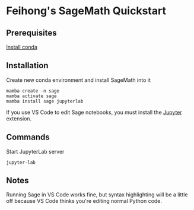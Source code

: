 # Feihong's SageMath Quickstart

## Prerequisites

[Install conda](https://github.com/feihong/conda-quickstart)

## Installation

Create new conda environment and install SageMath into it

    mamba create -n sage
    mamba activate sage
    mamba install sage jupyterlab

If you use VS Code to edit Sage notebooks, you must install the [Jupyter](https://marketplace.visualstudio.com/items?itemName=ms-toolsai.jupyter) extension.

## Commands

Start JupyterLab server

    jupyter-lab

## Notes

Running Sage in VS Code works fine, but syntax highlighting will be a little off because VS Code thinks you're editing normal Python code.
